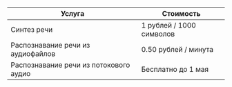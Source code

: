 | Услуга | Стоимость |
| --- | --- |
| Синтез речи | 1 рублей / 1000 символов |
| Распознавание речи из аудиофайлов | 0.50 рублей / минута |
| Распознавание речи из потокового аудио | Бесплатно до 1 мая |